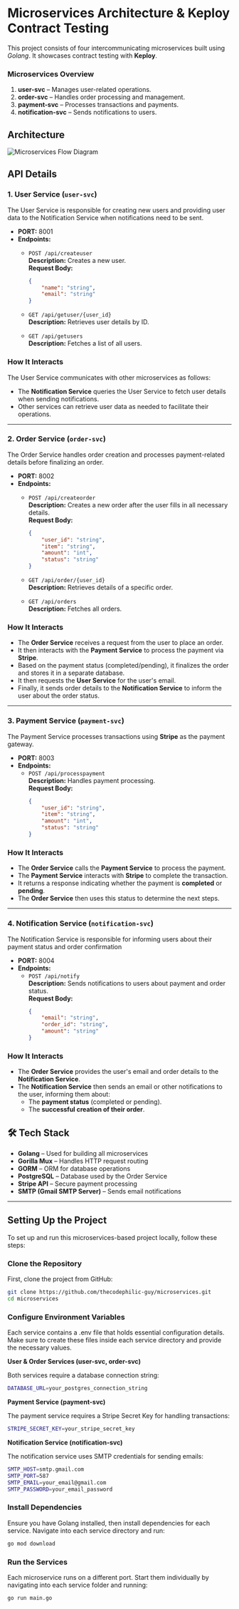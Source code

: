 # Microservices Architecture & Keploy Contract Testing

This project consists of four intercommunicating microservices built using *Golang*. It showcases contract testing with **Keploy**.  

### Microservices Overview  
1. **user-svc** – Manages user-related operations.  
2. **order-svc** – Handles order processing and management.  
3. **payment-svc** – Processes transactions and payments.  
4. **notification-svc** – Sends notifications to users. 

## Architecture

![Microservices Flow Diagram](docs/images/microservices-architecture.png)

## API Details

### 1. User Service (`user-svc`)  
The User Service is responsible for creating new users and providing user data to the Notification Service when notifications need to be sent.  

- **PORT:** 8001  
- **Endpoints:**  
    - `POST /api/createuser`  
      **Description:** Creates a new user.  
      **Request Body:**  
      ```json
      {
          "name": "string",
          "email": "string"
      }
      ```
    - `GET /api/getuser/{user_id}`  
      **Description:** Retrieves user details by ID.  
      
    - `GET /api/getusers`  
      **Description:** Fetches a list of all users.  

### How It Interacts  
The User Service communicates with other microservices as follows:  
- The **Notification Service** queries the User Service to fetch user details when sending notifications.  
- Other services can retrieve user data as needed to facilitate their operations.  
---

### 2. Order Service (`order-svc`)  
The Order Service handles order creation and processes payment-related details before finalizing an order.  

- **PORT:** 8002  
- **Endpoints:**  
    - `POST /api/createorder`  
      **Description:** Creates a new order after the user fills in all necessary details.  
      **Request Body:**  
      ```json
      {
          "user_id": "string",
          "item": "string",
          "amount": "int",
          "status": "string"
      }
      ```
    - `GET /api/order/{user_id}`  
      **Description:** Retrieves details of a specific order.  

    - `GET /api/orders`  
      **Description:** Fetches all orders.  

### How It Interacts  
- The **Order Service** receives a request from the user to place an order.  
- It then interacts with the **Payment Service** to process the payment via **Stripe**.  
- Based on the payment status (completed/pending), it finalizes the order and stores it in a separate database.  
- It then requests the **User Service** for the user's email.  
- Finally, it sends order details to the **Notification Service** to inform the user about the order status.  

---

### 3. Payment Service (`payment-svc`)  
The Payment Service processes transactions using **Stripe** as the payment gateway.  

- **PORT:** 8003  
- **Endpoints:**  
    - `POST /api/processpayment`  
      **Description:** Handles payment processing.  
      **Request Body:**  
      ```json
      {
          "user_id": "string",
          "item": "string",
          "amount": "int",
          "status": "string"
      }
      ``` 

### How It Interacts  
- The **Order Service** calls the **Payment Service** to process the payment.  
- The **Payment Service** interacts with **Stripe** to complete the transaction.  
- It returns a response indicating whether the payment is **completed** or **pending**.  
- The **Order Service** then uses this status to determine the next steps.  

---

### 4. Notification Service (`notification-svc`)  
The Notification Service is responsible for informing users about their payment status and order confirmation  

- **PORT:** 8004  
- **Endpoints:**  
    - `POST /api/notify`  
      **Description:** Sends notifications to users about payment and order status.  
      **Request Body:**  
      ```json
      {
          "email": "string",
          "order_id": "string",
          "amount": "string"
      }
      ``` 

### How It Interacts  
- The **Order Service** provides the user's email and order details to the **Notification Service**.  
- The **Notification Service** then sends an email or other notifications to the user, informing them about:  
  - The **payment status** (completed or pending).  
  - The **successful creation of their order**.  

## 🛠️ Tech Stack   
- **Golang** – Used for building all microservices  
- **Gorilla Mux** – Handles HTTP request routing  
- **GORM** – ORM for database operations  
- **PostgreSQL** – Database used by the Order Service  
- **Stripe API** – Secure payment processing  
- **SMTP (Gmail SMTP Server)** – Sends email notifications   

---
## Setting Up the Project  

To set up and run this microservices-based project locally, follow these steps:  

### Clone the Repository  
First, clone the project from GitHub:  

```sh
git clone https://github.com/thecodephilic-guy/microservices.git
cd microservices
```
### Configure Environment Variables
Each service contains a .env file that holds essential configuration details. Make sure to create these files inside each service directory and provide the necessary values.

**User & Order Services (user-svc, order-svc)**

Both services require a database connection string:
```bash
DATABASE_URL=your_postgres_connection_string
```
**Payment Service (payment-svc)**

The payment service requires a Stripe Secret Key for handling transactions:
```bash
STRIPE_SECRET_KEY=your_stripe_secret_key
```

**Notification Service (notification-svc)**

The notification service uses SMTP credentials for sending emails:
```bash
SMTP_HOST=smtp.gmail.com
SMTP_PORT=587
SMTP_EMAIL=your_email@gmail.com
SMTP_PASSWORD=your_email_password
```

### Install Dependencies
Ensure you have Golang installed, then install dependencies for each service. Navigate into each service directory and run:
```bash
go mod download
```

### Run the Services

Each microservice runs on a different port. Start them individually by navigating into each service folder and running:
```bash
go run main.go
```
